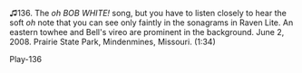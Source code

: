 ♫136. The *oh BOB WHITE!* song, but you have to listen closely to hear
the soft *oh* note that you can see only faintly in the sonagrams in
Raven Lite. An eastern towhee and Bell's vireo are prominent in the
background. June 2, 2008. Prairie State Park, Mindenmines, Missouri.
(1:34)

Play-136
